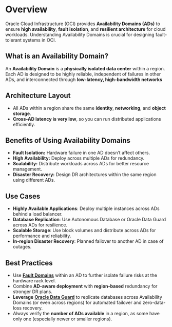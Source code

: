 # Overview
Oracle Cloud Infrastructure (OCI) provides **Availability Domains (ADs)** to ensure **high availability**, **fault isolation**, and **resilient architecture** for cloud workloads. Understanding Availability Domains is crucial for designing fault-tolerant systems in OCI.
## What is an Availability Domain?
An **Availability Domain** is a **physically isolated data center** within a region. Each AD is designed to be highly reliable, independent of failures in other ADs, and interconnected through **low-latency, high-bandwidth networks**
## Architecture Layout
- All ADs within a region share the same **identity**, **networking**, and **object storage**.
- **Cross-AD latency is very low**, so you can run distributed applications efficiently.
## Benefits of Using Availability Domains
- **Fault Isolation:** Hardware failure in one AD doesn’t affect others.
- **High Availability:** Deploy across multiple ADs for redundancy.
- **Scalability:** Distribute workloads across ADs for better resource management.
- **Disaster Recovery:** Design DR architectures within the same region using different ADs.
## Use Cases
- **Highly Available Applications**: Deploy multiple instances across ADs behind a load balancer.
- **Database Replication**: Use Autonomous Database or Oracle Data Guard across ADs for resilience.
- **Scalable Storage**: Use block volumes and distribute across ADs for performance and reliability.
- **In-region Disaster Recovery**: Planned failover to another AD in case of outages.
## Best Practices
- Use [**Fault Domains**](https://github.com/momo1231-for/My-Notes/blob/main/Cloud/Oracle/Oracle%20Fault%20Domains.md) within an AD to further isolate failure risks at the hardware rack level.
- Combine **AD-aware deployment** with **region-based** redundancy for stronger DR plans.
- **Leverage** [**Oracle Data Guard**](https://github.com/momo1231-for/My-Notes/blob/main/Cloud/Oracle/Oracle%20Data%20Guard.md) to replicate databases across Availability Domains (or even across regions) for automated failover and zero-data-loss recovery.
- Always verify the **number of ADs available** in a region, as some have only one (especially newer or smaller regions).
